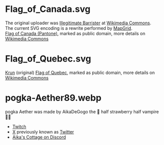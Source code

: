 # Flag_of_Canada.svg
The original uploader was [Illegitimate Barrister](https://commons.wikimedia.org/wiki/User:Illegitimate_Barrister) at [Wikimedia Commons](https://commons.wikimedia.org/wiki/Main_Page).  
The current SVG encoding is a rewrite performed by [MapGrid](https://commons.wikimedia.org/wiki/User:MapGrid).  
[Flag of Canada (Pantone)](https://commons.wikimedia.org/wiki/File:Flag_of_Canada_(Pantone).svg), marked as public domain, more details on [Wikimedia Commons](https://commons.wikimedia.org/wiki/Template:PD-ineligible)

# Flag_of_Quebec.svg
[Krun](https://commons.wikimedia.org/wiki/User:Krun) (original) [Flag of Quebec](https://commons.wikimedia.org/wiki/File:Flag_of_Quebec.svg), marked as public domain, more details on [Wikimedia Commons](https://commons.wikimedia.org/wiki/Template:PD-Canada)

# pogka-Aether89.webp
pogka Aether was made by AikaDeGogo the 🍓 half strawberry half vampire 🧛‍♀️

- [Twitch](https://www.twitch.tv/aikadegogo)
- [X](https://X.com/aikadegogo) previously known as [Twitter](https://twitter.com/aikadegogo)
- [Aika's Cottage on Discord](https://discord.gg/cTYVsJKhAq)
